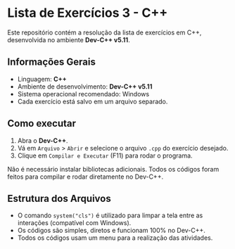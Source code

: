 # Lista de Exercícios 3 - C++

Este repositório contém a resolução da lista de exercícios em C++, desenvolvida no ambiente **Dev-C++ v5.11**.

## Informações Gerais

- Linguagem: **C++**
- Ambiente de desenvolvimento: **Dev-C++ v5.11**
- Sistema operacional recomendado: Windows
- Cada exercício está salvo em um arquivo separado.

## Como executar

1. Abra o **Dev-C++**.
2. Vá em `Arquivo` > `Abrir` e selecione o arquivo `.cpp` do exercício desejado.
3. Clique em `Compilar e Executar` (F11) para rodar o programa.

Não é necessário instalar bibliotecas adicionais. Todos os códigos foram feitos para compilar e rodar diretamente no Dev-C++.

## Estrutura dos Arquivos
- O comando `system("cls")` é utilizado para limpar a tela entre as interações (compatível com Windows).
- Os códigos são simples, diretos e funcionam 100% no Dev-C++.
- Todos os códigos usam um menu para a realização das atividades.
